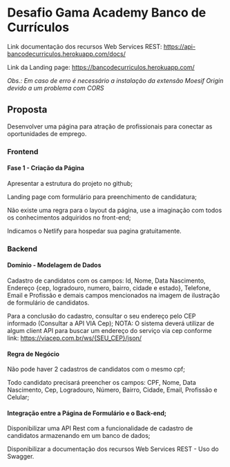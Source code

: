 # Desafio Gama Academy Banco de Currículos
Link documentação dos recursos Web Services REST: https://api-bancodecurriculos.herokuapp.com/docs/

Link da Landing page: https://bancodecurriculos.herokuapp.com/

*Obs.: Em caso de erro é necessário a instalação da extensão Moesif Origin devido a um problema com CORS*
## Proposta
Desenvolver uma página para atração de profissionais para conectar as oportunidades de emprego.

### Frontend

#### Fase 1 - Criação da Página

Apresentar a estrutura do projeto no github;

Landing page com formulário para preenchimento de candidatura;

Não existe uma regra para o layout da página, use a imaginação com todos os conhecimentos adquiridos no front-end;

Indicamos o Netlify para hospedar sua pagina gratuitamente.


### Backend

#### Domínio - Modelagem de Dados

Cadastro de candidatos com os campos: Id, Nome, Data Nascimento, Endereço {cep, logradouro, numero, bairro, cidade e estado}, Telefone, Email e Profissão e demais campos mencionados na imagem de ilustração de formulário de candidatos.
 
Para a conclusão do cadastro, consultar o seu endereço pelo CEP informado (Consultar a API VIA Cep);
NOTA: O sistema deverá utilizar de algum client API para buscar um endereço do serviço via cep conforme link: https://viacep.com.br/ws/{SEU_CEP}/json/

#### Regra de Negócio

Não pode haver 2 cadastros de candidatos com o mesmo cpf;

Todo candidato precisará preencher os campos: CPF, Nome, Data Nascimento, Cep, Logradouro, Número, Bairro, Cidade, Email, Profissão e Celular;

#### Integração entre a Página de Formulário e o Back-end;

Disponibilizar uma API Rest com a funcionalidade de cadastro de candidatos armazenando em um banco de dados;

Disponibilizar a documentação dos recursos Web Services REST - Uso do Swagger.
